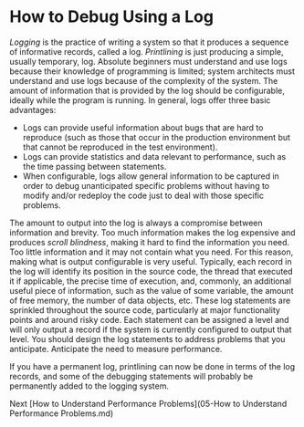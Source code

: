 # How to Debug Using a Log
[//]: # (Version:1.0.0)
*Logging* is the practice of writing a system so that it produces a sequence of informative records, called a log. *Printlining* is just producing a simple, usually temporary, log. Absolute beginners must understand and use logs because their knowledge of programming is limited; system architects must understand and use logs because of the complexity of the system. The amount of information that is provided by the log should be configurable, ideally while the program is running. In general, logs offer three basic advantages:

- Logs can provide useful information about bugs that are hard to reproduce (such as those that occur in the production environment but that cannot be reproduced in the test environment).
- Logs can provide statistics and data relevant to performance, such as the time passing between statements.
- When configurable, logs allow general information to be captured in order to debug unanticipated specific problems without having to modify and/or redeploy the code just to deal with those specific problems.

The amount to output into the log is always a compromise between information and brevity. Too much information makes the log expensive and produces *scroll blindness*, making it hard to find the information you need. Too little information and it may not contain what you need. For this reason, making what is output configurable is very useful. Typically, each record in the log will identify its position in the source code, the thread that executed it if applicable, the precise time of execution, and, commonly, an additional useful piece of information, such as the value of some variable, the amount of free memory, the number of data objects, etc. These log statements are sprinkled throughout the source code, particularly at major functionality points and around risky code. Each statement can be assigned a level and will only output a record if the system is currently configured to output that level. You should design the log statements to address problems that you anticipate. Anticipate the need to measure performance.

If you have a permanent log, printlining can now be done in terms of the log records, and some of the debugging statements will probably be permanently added to the logging system.

Next [How to Understand Performance Problems](05-How to Understand Performance Problems.md)

